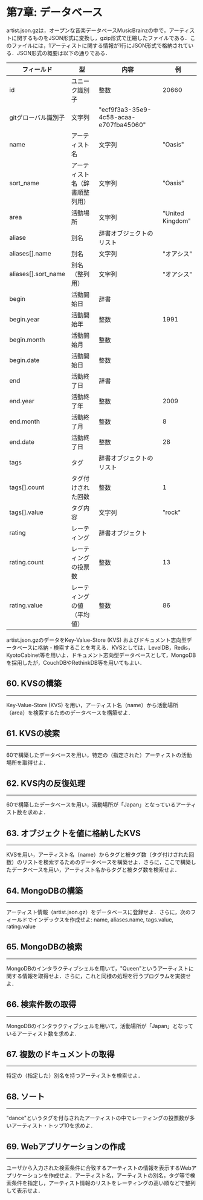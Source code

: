 第7章: データベース
===
artist.json.gzは，オープンな音楽データベースMusicBrainzの中で，アーティストに関するものをJSON形式に変換し，gzip形式で圧縮したファイルである．このファイルには，1アーティストに関する情報が1行にJSON形式で格納されている．JSON形式の概要は以下の通りである．

|フィールド         |型         |内容           |例         |  
| ---             |---           |---       |---        |
|id        |ユニーク識別子|整数|20660|
|gitグローバル識別子|文字列|"ecf9f3a3-35e9-4c58-acaa-e707fba45060"|
|name|アーティスト名|文字列|"Oasis"|
|sort_name|アーティスト名（辞書順整列用）|文字列|"Oasis"|
|area|活動場所|文字列|"United Kingdom"|
|aliase|別名|辞書オブジェクトのリスト|	
|aliases[].name|別名|文字列|"オアシス"|
|aliases[].sort_name|別名（整列用）|文字列|"オアシス"|
|begin|活動開始日|辞書|
|begin.year|活動開始年|整数|1991|
|begin.month|活動開始月|整数|
|begin.date|活動開始日|整数|	
|end|活動終了日|辞書|	
|end.year|活動終了年|整数|2009|
|end.month|活動終了月|整数|8|
|end.date|活動終了日|整数|28|
|tags|タグ|辞書オブジェクトのリスト|	
|tags[].count|タグ付けされた回数|整数|1|
|tags[].value|タグ内容|文字列|"rock"|
|rating|レーティング|辞書オブジェクト|	
|rating.count|レーティングの投票数|整数|13|
|rating.value|レーティングの値（平均値）|整数|86|

artist.json.gzのデータをKey-Value-Store (KVS) およびドキュメント志向型データベースに格納・検索することを考える．KVSとしては，LevelDB，Redis，KyotoCabinet等を用いよ．ドキュメント志向型データベースとして，MongoDBを採用したが，CouchDBやRethinkDB等を用いてもよい．

## 60. KVSの構築
---
Key-Value-Store (KVS) を用い，アーティスト名（name）から活動場所（area）を検索するためのデータベースを構築せよ．

## 61. KVSの検索
---
60で構築したデータベースを用い，特定の（指定された）アーティストの活動場所を取得せよ．

## 62. KVS内の反復処理
---
60で構築したデータベースを用い，活動場所が「Japan」となっているアーティスト数を求めよ．

## 63. オブジェクトを値に格納したKVS
---
KVSを用い，アーティスト名（name）からタグと被タグ数（タグ付けされた回数）のリストを検索するためのデータベースを構築せよ．さらに，ここで構築したデータベースを用い，アーティスト名からタグと被タグ数を検索せよ．

## 64. MongoDBの構築
---
アーティスト情報（artist.json.gz）をデータベースに登録せよ．さらに，次のフィールドでインデックスを作成せよ: name, aliases.name, tags.value, rating.value

## 65. MongoDBの検索
---
MongoDBのインタラクティブシェルを用いて，"Queen"というアーティストに関する情報を取得せよ．さらに，これと同様の処理を行うプログラムを実装せよ．

## 66. 検索件数の取得
---
MongoDBのインタラクティブシェルを用いて，活動場所が「Japan」となっているアーティスト数を求めよ．

## 67. 複数のドキュメントの取得
---
特定の（指定した）別名を持つアーティストを検索せよ．

## 68. ソート
---
"dance"というタグを付与されたアーティストの中でレーティングの投票数が多いアーティスト・トップ10を求めよ．

## 69. Webアプリケーションの作成
---
ユーザから入力された検索条件に合致するアーティストの情報を表示するWebアプリケーションを作成せよ．アーティスト名，アーティストの別名，タグ等で検索条件を指定し，アーティスト情報のリストをレーティングの高い順などで整列して表示せよ．